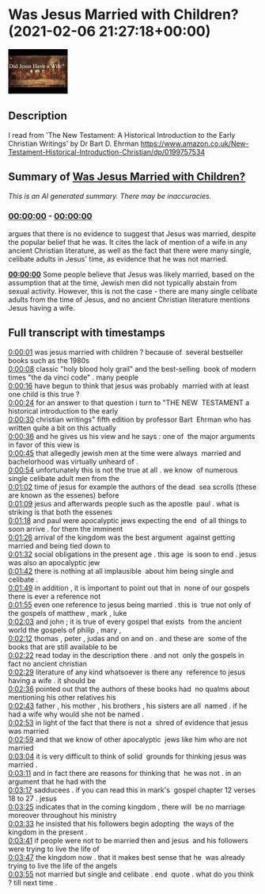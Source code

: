 # Was Jesus Married with Children? (2021-02-06 21:27:18+00:00)

![alt Was Jesus Married with Children?](6uiAfPQIo_o.jpg "Was Jesus Married with Children?")

## Description

I read from 'The New Testament: A Historical Introduction to the Early Christian Writings' by Dr Bart D. Ehrman https://www.amazon.co.uk/New-Testament-Historical-Introduction-Christian/dp/0199757534

## Summary of [Was Jesus Married with Children?](https://www.youtube.com/watch?v=6uiAfPQIo_o)


*This is an AI generated summary. There may be inaccuracies. [](/)*

### [00:00:00](https://www.youtube.com/watch?v=6uiAfPQIo_o&t=0) - [00:00:00](https://www.youtube.com/watch?v=6uiAfPQIo_o&t=0)

 argues that there is no evidence to suggest that Jesus was married, despite the popular belief that he was. It cites the lack of mention of a wife in any ancient Christian literature, as well as the fact that there were many single, celibate adults in Jesus' time, as evidence that he was not married.

**[00:00:00](https://www.youtube.com/watch?v=6uiAfPQIo_o&t=0)** Some people believe that Jesus was likely married, based on the assumption that at the time, Jewish men did not typically abstain from sexual activity. However, this is not the case - there are many single celibate adults from the time of Jesus, and no ancient Christian literature mentions Jesus having a wife.

## Full transcript with timestamps

[0:00:01](https://youtu.be/6uiAfPQIo_o?t=1) was jesus married with children ? because of 
several bestseller books such as the 1980s    
[0:00:08](https://youtu.be/6uiAfPQIo_o?t=8) classic "holy blood holy grail" and the best-selling 
book of modern times "the da vinci code" . many people    
[0:00:16](https://youtu.be/6uiAfPQIo_o?t=16) have begun to think that jesus was probably 
married with at least one child is this true ?  
[0:00:24](https://youtu.be/6uiAfPQIo_o?t=24) for an answer to that question i turn to "THE NEW 
TESTAMENT a historical introduction to the early    
[0:00:30](https://youtu.be/6uiAfPQIo_o?t=30) christian writings" fifth edition by professor Bart 
Ehrman who has written quite a bit on this actually    
[0:00:36](https://youtu.be/6uiAfPQIo_o?t=36) and he gives us his view and he says : one of 
the major arguments in favor of this view is    
[0:00:45](https://youtu.be/6uiAfPQIo_o?t=45) that allegedly jewish men at the time were always 
married and bachelorhood was virtually unheard of .    
[0:00:54](https://youtu.be/6uiAfPQIo_o?t=54) unfortunately this is not the true at all . we know 
of numerous single celibate adult men from the    
[0:01:02](https://youtu.be/6uiAfPQIo_o?t=62) time of jesus for example the authors of the dead 
sea scrolls (these are known as the essenes) before    
[0:01:09](https://youtu.be/6uiAfPQIo_o?t=69) jesus and afterwards people such as the apostle 
paul . what is striking is that both the essenes    
[0:01:18](https://youtu.be/6uiAfPQIo_o?t=78) and paul were apocalyptic jews expecting the end 
of all things to soon arrive . for them the imminent    
[0:01:26](https://youtu.be/6uiAfPQIo_o?t=86) arrival of the kingdom was the best argument 
against getting married and being tied down to    
[0:01:32](https://youtu.be/6uiAfPQIo_o?t=92) social obligations in the present age . this age 
is soon to end . jesus was also an apocalyptic jew    
[0:01:42](https://youtu.be/6uiAfPQIo_o?t=102) there is nothing at all implausible 
about him being single and celibate .  
[0:01:49](https://youtu.be/6uiAfPQIo_o?t=109) in addition , it is important to point out that in 
none of our gospels there is ever a reference not    
[0:01:55](https://youtu.be/6uiAfPQIo_o?t=115) even one reference to jesus being married . this is 
true not only of the gospels of matthew , mark , luke    
[0:02:03](https://youtu.be/6uiAfPQIo_o?t=123) and john ; it is true of every gospel that exists 
from the ancient world the gospels of philip , mary ,  
[0:02:12](https://youtu.be/6uiAfPQIo_o?t=132) thomas , peter , judas and on and on . and these are 
some of the books that are still available to be    
[0:02:22](https://youtu.be/6uiAfPQIo_o?t=142) read today in the description there . and not 
only the gospels in fact no ancient christian    
[0:02:29](https://youtu.be/6uiAfPQIo_o?t=149) literature of any kind whatsoever is there any 
reference to jesus having a wife . it should be    
[0:02:36](https://youtu.be/6uiAfPQIo_o?t=156) pointed out that the authors of these books had 
no qualms about mentioning his other relatives his    
[0:02:43](https://youtu.be/6uiAfPQIo_o?t=163) father , his mother , his brothers , his sisters are all 
named . if he had a wife why would she not be named .  
[0:02:53](https://youtu.be/6uiAfPQIo_o?t=173) in light of the fact that there is not a 
shred of evidence that jesus was married   
[0:02:59](https://youtu.be/6uiAfPQIo_o?t=179) and that we know of other apocalyptic 
jews like him who are not married    
[0:03:04](https://youtu.be/6uiAfPQIo_o?t=184) it is very difficult to think of solid 
grounds for thinking jesus was married .  
[0:03:11](https://youtu.be/6uiAfPQIo_o?t=191) and in fact there are reasons for thinking that 
he was not . in an argument that he had with the    
[0:03:17](https://youtu.be/6uiAfPQIo_o?t=197) sadducees . if you can read this in mark's 
gospel chapter 12 verses 18 to 27 . jesus   
[0:03:25](https://youtu.be/6uiAfPQIo_o?t=205) indicates that in the coming kingdom , there will 
be no marriage moreover throughout his ministry    
[0:03:33](https://youtu.be/6uiAfPQIo_o?t=213) he insisted that his followers begin adopting 
the ways of the kingdom in the present .  
[0:03:41](https://youtu.be/6uiAfPQIo_o?t=221) if people were not to be married then and jesus 
and his followers were trying to live the life of    
[0:03:47](https://youtu.be/6uiAfPQIo_o?t=227) the kingdom now . that it makes best sense that he 
was already trying to live the life of the angels    
[0:03:55](https://youtu.be/6uiAfPQIo_o?t=235) not married but single and celibate . end 
quote . what do you think ? till next time .  
